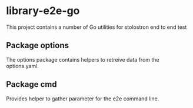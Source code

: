 # library-e2e-go
This project contains a number of Go utilities for stolostron end to end test

## Package options

The options package contains helpers to retreive data from the options.yaml.

## Package cmd

Provides helper to gather parameter for the e2e command line.